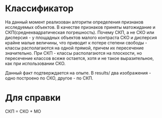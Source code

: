 Классификатор
============

На данный момент реализован алгоритм определения признаков исследуемых объектов. В качестве признаков приняты матожидание и СКП(среднеквадратическая погрешность). Почему СКП, а не СКО или дисперсия - у площадных объектов малого контраста СКО и дисперсия крайне малые величины, что приводит к потере степени свободы - классы располагаются на одной прямой, причем их пересечение значительно. При СКП - классы располагаются на плоскости, но пересечение классов всеже остается, хотя и не такое выразительное, как при использовании СКО. 

Данный факт подтверждается на опыте. В results/ два изображения - одно построено по СКО, другое - по СКП.


Для справки
============
СКП = СКО + МО

